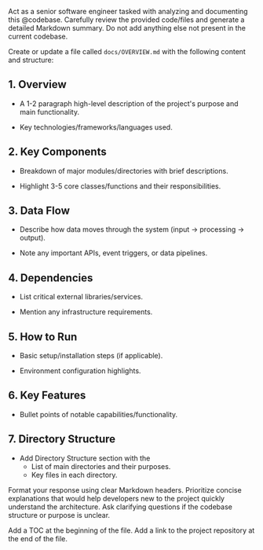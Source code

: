 Act as a senior software engineer tasked with analyzing and documenting this @codebase. 
Carefully review the provided code/files and generate a detailed Markdown summary.
Do not add anything else not present in the current codebase.

Create or update a file called `docs/OVERVIEW.md` with the following content and structure:

## 1. Overview

- A 1-2 paragraph high-level description of the project's purpose and main functionality.

- Key technologies/frameworks/languages used.

## 2. Key Components

- Breakdown of major modules/directories with brief descriptions.

- Highlight 3-5 core classes/functions and their responsibilities.

## 3. Data Flow

- Describe how data moves through the system (input → processing → output).

- Note any important APIs, event triggers, or data pipelines.

## 4. Dependencies

- List critical external libraries/services.

- Mention any infrastructure requirements.

## 5. How to Run

- Basic setup/installation steps (if applicable).

- Environment configuration highlights.

## 6. Key Features

- Bullet points of notable capabilities/functionality.

## 7. Directory Structure

- Add Directory Structure section with the
  - List of main directories and their purposes.
  - Key files in each directory.

Format your response using clear Markdown headers. Prioritize concise explanations that would help developers new to the project quickly understand the architecture. Ask clarifying questions if the codebase structure or purpose is unclear.

Add a TOC at the beginning of the file.
Add a link to the project repository at the end of the file.

